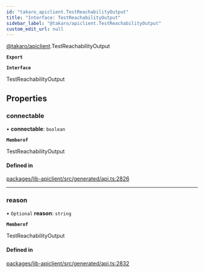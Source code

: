 ```yaml
---
id: "takaro_apiclient.TestReachabilityOutput"
title: "Interface: TestReachabilityOutput"
sidebar_label: "@takaro/apiclient.TestReachabilityOutput"
custom_edit_url: null
---
```


[@takaro/apiclient](../modules/takaro_apiclient.md).TestReachabilityOutput

**`Export`**

**`Interface`**

TestReachabilityOutput

## Properties

### connectable

• **connectable**: `boolean`

**`Memberof`**

TestReachabilityOutput

#### Defined in

[packages/lib-apiclient/src/generated/api.ts:2826](https://github.com/niekcandaele/Takaro/blob/91fb19b/packages/lib-apiclient/src/generated/api.ts#L2826)

___

### reason

• `Optional` **reason**: `string`

**`Memberof`**

TestReachabilityOutput

#### Defined in

[packages/lib-apiclient/src/generated/api.ts:2832](https://github.com/niekcandaele/Takaro/blob/91fb19b/packages/lib-apiclient/src/generated/api.ts#L2832)
